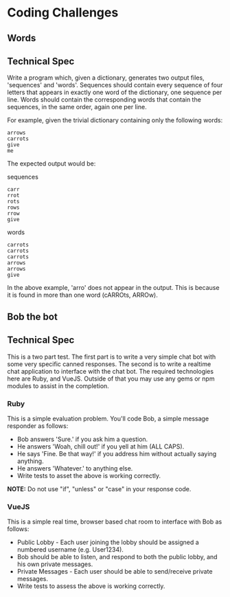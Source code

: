 # Coding Challenges

## Words

Technical Spec
----------------

Write a program which, given a dictionary, generates two output files, 'sequences' and 'words'. Sequences should contain every sequence of four letters that appears in exactly one word of the dictionary, one sequence per line. Words should contain the corresponding words that contain the sequences, in the same order, again one per line.

For example, given the trivial dictionary containing only the following words:

```
arrows
carrots
give
me
```

The expected output would be:

sequences
```
carr
rrot
rots
rows
rrow
give
```

words
```
carrots
carrots
carrots
arrows
arrows
give
```

In the above example, 'arro' does not appear in the output. This is because it is found in more than one word (cARROts, ARROw).

## Bob the bot

Technical Spec
----------------

This is a two part test. The first part is to write a very simple chat bot with some very specific canned responses. The
second is to write a realtime chat application to interface with the chat bot. The required technologies here are Ruby, and VueJS. Outside of that you may use any gems or npm modules to assist in the completion.

### Ruby
This is a simple evaluation problem. You'll code Bob, a simple message responder as follows:

* Bob answers 'Sure.' if you ask him a question.
* He answers 'Woah, chill out!' if you yell at him (ALL CAPS).
* He says 'Fine. Be that way!' if you address him without actually saying anything.
* He answers 'Whatever.' to anything else.
* Write tests to asset the above is working correctly.

**NOTE:** Do not use "if", "unless" or "case" in your response code.

### VueJS
This is a simple real time, browser based chat room to interface with Bob as follows:

* Public Lobby - Each user joining the lobby should be assigned a numbered username (e.g. User1234).
* Bob should be able to listen, and respond to both the public lobby, and his own private messages.
* Private Messages - Each user should be able to send/receive private messages.
* Write tests to assess the above is working correctly.
